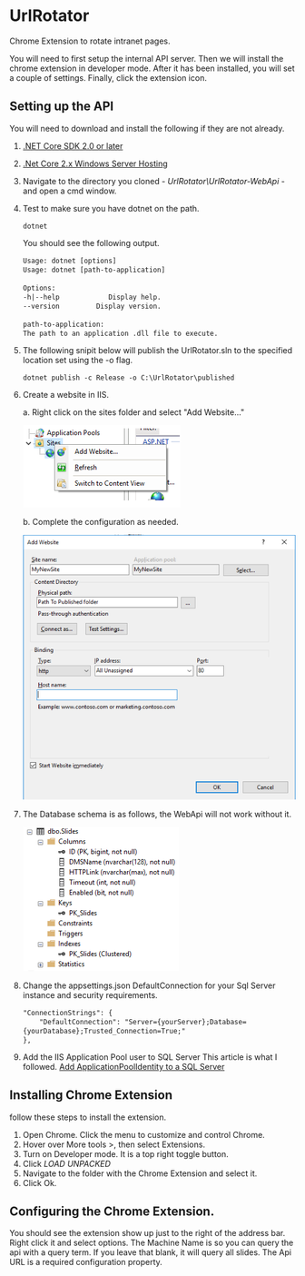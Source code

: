# UrlRotator
Chrome Extension to rotate intranet pages.

You will need to first setup the internal API server. Then we will install the chrome extension in developer mode.
After it has been installed, you will set a couple of settings. Finally, click the extension icon.

## Setting up the API
You will need to download and install the following if they are not already.
1. [.NET Core SDK 2.0 or later](https://www.microsoft.com/net/download/dotnet-core/runtime-2.0.5)
2. [.Net Core 2.x Windows Server Hosting](https://www.microsoft.com/net/download/dotnet-core/runtime-2.0.5)
3. Navigate to the directory you cloned - *UrlRotator\UrlRotator-WebApi* - and open a cmd window.
4. Test to make sure you have dotnet on the path.
    ```
    dotnet
    ```
    You should see the following output.
    ```
    Usage: dotnet [options]
    Usage: dotnet [path-to-application]

    Options:
    -h|--help            Display help.
    --version         Display version.

    path-to-application:
    The path to an application .dll file to execute.
    ```
5. The following snipit below will publish the UrlRotator.sln to the specified location set using the -o flag.
    ```
    dotnet publish -c Release -o C:\UrlRotator\published
    ```
6. Create a website in IIS.

    a. Right click on the sites folder and select "Add Website..."

    ![alt text](images/IIS-Right-Click-Menu.png?raw=true "Right Click Menu")

    b. Complete the configuration as needed.

    ![alt text](/images/IIS-Add-Website.png?raw=true "Add Website Form")
7. The Database schema is as follows, the WebApi will not work without it.

    ![alt text](/images/database-schema.png?raw=true "Database Schema")
8. Change the appsettings.json DefaultConnection for your Sql Server instance and security requirements.
    ```
    "ConnectionStrings": {
        "DefaultConnection": "Server={yourServer};Database={yourDatabase};Trusted_Connection=True;"
    },
    ```
9. Add the IIS Application Pool user to SQL Server
    This article is what I followed. [Add ApplicationPoolIdentity to a SQL Server](https://blogs.msdn.microsoft.com/ericparvin/2015/04/14/how-to-add-the-applicationpoolidentity-to-a-sql-server-login/)

## Installing Chrome Extension
follow these steps to install the extension.
1. Open Chrome. Click the menu to customize and control Chrome.
2. Hover over More tools >, then select Extensions.
3. Turn on Developer mode. It is a top right toggle button.
4. Click *LOAD UNPACKED*
5. Navigate to the folder with the Chrome Extension and select it.
6. Click Ok.

## Configuring the Chrome Extension.
You should see the extension show up just to the right of the address bar. Right click it and select options.
The Machine Name is so you can query the api with a query term. If you leave that blank, it will query all slides.
The Api URL is a required configuration property.

